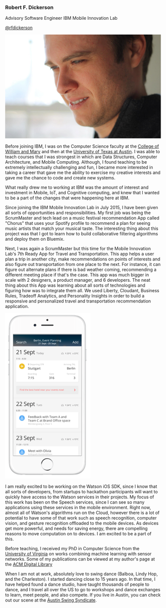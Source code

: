 ### Robert F. Dickerson 
Advisory Software Engineer
IBM Mobile Innovation Lab

[@rfdickerson](https://twitter.com/rfdickerson)

![profile](images/robprofile1.jpg)


Before joining IBM, I was on the Computer Science faculty at the [College of William and Mary](http://www.cs.wm.edu) and then at the [University of Texas at Austin](http://www.cs.utexas.edu). I was able to teach courses that I was strongest in which are Data Structures, Computer Architecture, and Mobile Computing. Although, I found teaching to be extremely intellectually challenging and fun, I became more interested in taking a career that gave me the ability to exercise my creative interests and gave me the chance to code and create new systems.

What really drew me to working at IBM was the amount of interest and investment in Mobile, IoT, and Cognitive computing, and knew that I wanted to be a part of the changes that were happening here at IBM.

Since joining the IBM Mobile Innovation Lab in July 2015, I have been given all sorts of opportunities and  responsibilities. My first job was being the ScrumMaster and tech lead on a music festival recommendation App called "Chorus" that uses your Spotify profile to recommend a plan for seeing music artists that match your musical taste. The interesting thing about this project was that I got to learn how to build collaborative filtering algorithms and deploy them on Bluemix.

Next, I was again a ScrumMaster but this time for the Mobile Innovation Lab's 7th Ready App for Travel and Transportation. This app helps a user plan a trip in another city, make recommendations on points of interests and also figure out transportation from one place to the next. For instance, it can figure out alternate plans if there is bad weather coming, recommending a different meeting place if that's the case. This app was much bigger in scale with 2 designers, a product manager, and 6 developers. The neat thing about this App was learning about all sorts of technologies and figuring how was to integrate them all. We used Liberty, Cloudant, Business Rules, Tradeoff Analytics, and Personality Insights in order to build a responsive and personalized travel and transportation recommendation application. 

![Remy](images/remy.png)

I am really excited to be working on the Watson iOS SDK, since I know that all sorts of developers, from startups to hackathon participants will want to quickly have access to the Watson services in their projects. My focus of this work has been on the Speech services, since I can see so many applications using these services in the mobile environment. Right now, almost all of Watson's algorithms run on the Cloud, however there is a lot of potential to have some of that work such as speech recognition, computer vision, and gesture recognition offloaded to the mobile devices. As devices get more powerful, and needs for saving energy, there are compelling reasons to move computation on to devices. I am excited to be a part of this.

Before teaching, I received my PhD in Computer Science from the [University of Virginia](http://www.cs.virginia.edu/) on works combining machine learning with sensor networks. Some of my publications can be viewed at my author's page at the [ACM Digital Library](http://dl.acm.org/author_page.cfm?id=81320489054&CFID=735561193&CFTOKEN=83738004)

When I am not at work, absolutely love to swing dance (Balboa, Lindy Hop, and the Charleston). I started dancing close to 15 years ago. In that time, I have helped found a dance studio, have taught thousands of people to dance, and I travel all over the US to go to workshops and dance exchanges to learn, meet people, and also compete. If you live in Austin, you can check out our scene at the [Austin Swing Syndicate](http://www.austinswingsyndicate.org/home/).
